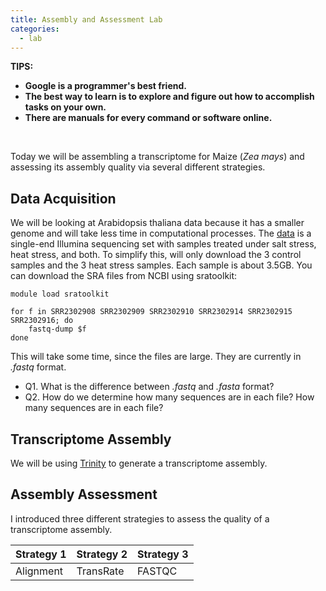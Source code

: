```yaml
---
title: Assembly and Assessment Lab
categories:
  - lab
---
```


**TIPS:**
* **Google is a programmer's best friend.**
* **The best way to learn is to explore and figure out how to accomplish tasks on your own.**
* **There are manuals for every command or software online.**

<br>

Today we will be assembling a transcriptome for Maize (*Zea mays*) and assessing its assembly quality via several different strategies. 

## Data Acquisition

We will be looking at Arabidopsis thaliana data because it has a smaller genome and will take less time in computational processes. The [data](https://www.ncbi.nlm.nih.gov/Traces/study/?acc=SRP063471) is a single-end Illumina sequencing set with samples treated under salt stress, heat stress, and both. To simplify this, will only download the 3 control samples and the 3 heat stress samples. Each sample is about 3.5GB. You can download the SRA files from NCBI using sratoolkit:

```
module load sratoolkit

for f in SRR2302908 SRR2302909 SRR2302910 SRR2302914 SRR2302915 SRR2302916; do
	fastq-dump $f
done
```
This will take some time, since the files are large. They are currently in *.fastq* format. 

* Q1. What is the difference between *.fastq* and *.fasta* format?
* Q2. How do we determine how many sequences are in each file? How many sequences are in each file?


## Transcriptome Assembly

We will be using [Trinity](https://github.com/trinityrnaseq/trinityrnaseq/wiki) to generate a transcriptome assembly. 

## Assembly Assessment

I introduced three different strategies to assess the quality of a transcriptome assembly. 

Strategy 1 | Strategy 2 | Strategy 3
--- | --- | ---
Alignment | TransRate | FASTQC

